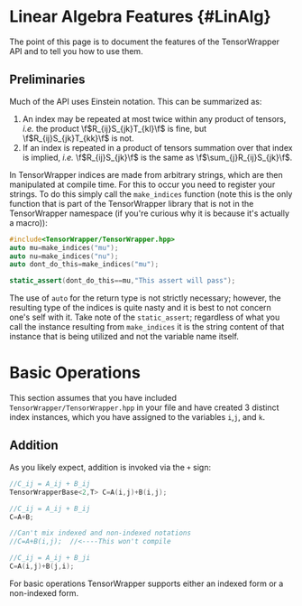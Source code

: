 Linear Algebra Features {#LinAlg}
=======================

The point of this page is to document the features of the TensorWrapper API and
to tell you how to use them.

Preliminaries
-------------

Much of the API uses Einstein notation.  This can be summarized as:

1. An index may be repeated at most twice within any product of tensors, *i.e.*
   the product \f$R_{ij}S_{jk}T_{kl}\f$ is fine, but \f$R_{ij}S_{jk}T_{kk}\f$ is
   not.
2. If an index is repeated in a product of tensors summation over that index is
   implied, *i.e.* \f$R_{ij}S_{jk}\f$ is the same as \f$\sum_{j}R_{ij}S_{jk}\f$.

In TensorWrapper indices are made from arbitrary strings, which are then
manipulated at compile time.  For this to occur you need to register your
strings.  To do this simply call the `make_indices` function (note this is the
only function that is part of the TensorWrapper library that is not in the
TensorWrapper namespace (if you're curious why it is because it's actually a
macro)):

```.cpp
#include<TensorWrapper/TensorWrapper.hpp>
auto mu=make_indices("mu");
auto nu=make_indices("nu");
auto dont_do_this=make_indices("mu");

static_assert(dont_do_this==mu,"This assert will pass");
```

The use of `auto` for the return type is not strictly necessary; however, the
resulting type of the indices is quite nasty and it is best to not concern one's
self with it.  Take note of the `static_assert`; regardless of what you call
the instance resulting from `make_indices` it is the string content of that
instance that is being utilized and not the variable name itself.

Basic Operations
================

This section assumes that you have included `TensorWrapper/TensorWrapper.hpp` in
your file and have created 3 distinct index instances, which you have assigned
to the variables `i`,`j`, and `k`.

## Addition

As you likely expect, addition is invoked via the `+` sign:
```.cpp
//C_ij = A_ij + B_ij
TensorWrapperBase<2,T> C=A(i,j)+B(i,j);

//C_ij = A_ij + B_ij
C=A+B;

//Can't mix indexed and non-indexed notations
//C=A+B(i,j);  //<----This won't compile

//C_ij = A_ij + B_ji
C=A(i,j)+B(j,i);
```

For basic operations TensorWrapper supports either an indexed form or a
non-indexed form.
